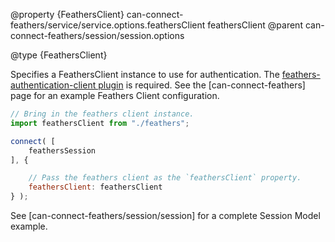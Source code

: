 @property {FeathersClient} can-connect-feathers/service/service.options.feathersClient feathersClient
@parent can-connect-feathers/session/session.options

@type {FeathersClient}

Specifies a FeathersClient instance to use for authentication.  The [feathers-authentication-client plugin](https://github.com/feathersjs/feathers-authentication-client) is required.  See the [can-connect-feathers] page for an example Feathers Client configuration.

```js
// Bring in the feathers client instance.
import feathersClient from "./feathers";

connect( [
	feathersSession
], {

	// Pass the feathers client as the `feathersClient` property.
	feathersClient: feathersClient
} );
```

See [can-connect-feathers/session/session] for a complete Session Model example.